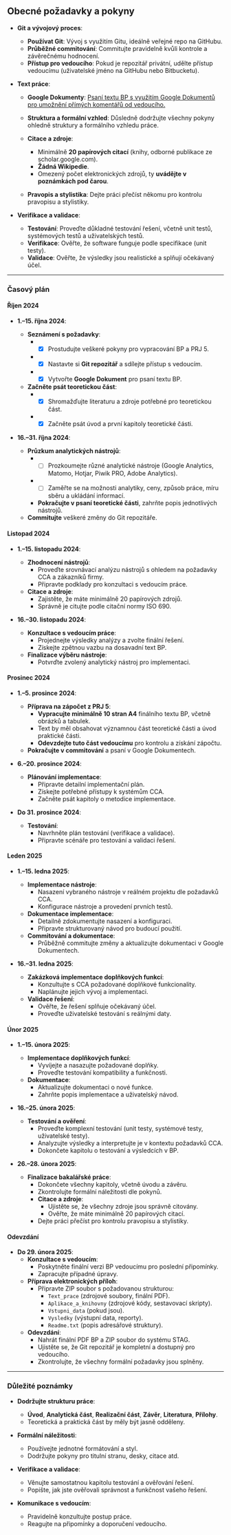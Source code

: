 ## **Obecné požadavky a pokyny**

- **Git a vývojový proces**:

  - **Používat Git**: Vývoj s využitím Gitu, ideálně veřejné repo na GitHubu.
  - **Průběžné commitování**: Commitujte pravidelně kvůli kontrole a závěrečnému hodnocení.
  - **Přístup pro vedoucího**: Pokud je repozitář privátní, udělte přístup vedoucímu (uživatelské jméno na GitHubu nebo Bitbucketu).

- **Text práce**:

  - **Google Dokumenty**: [Psaní textu BP s využitím Google Dokumentů pro umožnění přímých komentářů od vedoucího.](https://docs.google.com/document/d/1nxroH0-UJukc0Qp1qRBhdtteC5Lt8lrRpjlQjKgFx6w/edit?usp=sharing)

  - **Struktura a formální vzhled**: Důsledně dodržujte všechny pokyny ohledně struktury a formálního vzhledu práce.
  - **Citace a zdroje**:
    - Minimálně **20 papírových citací** (knihy, odborné publikace ze scholar.google.com).
    - **Žádná Wikipedie**.
    - Omezený počet elektronických zdrojů, ty **uvádějte v poznámkách pod čarou**.
  - **Pravopis a stylistika**: Dejte práci přečíst někomu pro kontrolu pravopisu a stylistiky.

- **Verifikace a validace**:
  - **Testování**: Proveďte důkladné testování řešení, včetně unit testů, systémových testů a uživatelských testů.
  - **Verifikace**: Ověřte, že software funguje podle specifikace (unit testy).
  - **Validace**: Ověřte, že výsledky jsou realistické a splňují očekávaný účel.

---

### **Časový plán**

#### **Říjen 2024**

- **1.–15. října 2024**:

  - **Seznámení s požadavky**:
    - - [x] Prostudujte veškeré pokyny pro vypracování BP a PRJ 5.
    - - [x] Nastavte si **Git repozitář** a sdílejte přístup s vedoucím.
    - - [x] Vytvořte **Google Dokument** pro psaní textu BP.
  - **Začněte psát teoretickou část**:
    - - [x] Shromažďujte literaturu a zdroje potřebné pro teoretickou část.
    - - [x] Začněte psát úvod a první kapitoly teoretické části.

- **16.–31. října 2024**:
  - **Průzkum analytických nástrojů**:
    - - [ ] Prozkoumejte různé analytické nástroje (Google Analytics, Matomo, Hotjar, Piwik PRO, Adobe Analytics).
    - - [ ] Zaměřte se na možnosti analytiky, ceny, způsob práce, míru sběru a ukládání informací.
    - **Pokračujte v psaní teoretické části**, zahrňte popis jednotlivých nástrojů.
  - **Commitujte** veškeré změny do Git repozitáře.

#### **Listopad 2024**

- **1.–15. listopadu 2024**:

  - **Zhodnocení nástrojů**:
    - Proveďte srovnávací analýzu nástrojů s ohledem na požadavky CCA a zákazníků firmy.
    - Připravte podklady pro konzultaci s vedoucím práce.
  - **Citace a zdroje**:
    - Zajistěte, že máte minimálně 20 papírových zdrojů.
    - Správně je citujte podle citační normy ISO 690.

- **16.–30. listopadu 2024**:
  - **Konzultace s vedoucím práce**:
    - Projednejte výsledky analýzy a zvolte finální řešení.
    - Získejte zpětnou vazbu na dosavadní text BP.
  - **Finalizace výběru nástroje**:
    - Potvrďte zvolený analytický nástroj pro implementaci.

#### **Prosinec 2024**

- **1.–5. prosince 2024**:

  - **Příprava na zápočet z PRJ 5**:
    - **Vypracujte minimálně 10 stran A4** finálního textu BP, včetně obrázků a tabulek.
    - Text by měl obsahovat významnou část teoretické části a úvod praktické části.
    - **Odevzdejte tuto část vedoucímu** pro kontrolu a získání zápočtu.
  - **Pokračujte v commitování** a psaní v Google Dokumentech.

- **6.–20. prosince 2024**:

  - **Plánování implementace**:
    - Připravte detailní implementační plán.
    - Získejte potřebné přístupy k systémům CCA.
    - Začněte psát kapitoly o metodice implementace.

- **Do 31. prosince 2024**:
  - **Testování**:
    - Navrhněte plán testování (verifikace a validace).
    - Připravte scénáře pro testování a validaci řešení.

#### **Leden 2025**

- **1.–15. ledna 2025**:

  - **Implementace nástroje**:
    - Nasazení vybraného nástroje v reálném projektu dle požadavků CCA.
    - Konfigurace nástroje a provedení prvních testů.
  - **Dokumentace implementace**:
    - Detailně zdokumentujte nasazení a konfiguraci.
    - Připravte strukturovaný návod pro budoucí použití.
  - **Commitování a dokumentace**:
    - Průběžně commitujte změny a aktualizujte dokumentaci v Google Dokumentech.

- **16.–31. ledna 2025**:
  - **Zakázková implementace doplňkových funkcí**:
    - Konzultujte s CCA požadované doplňkové funkcionality.
    - Naplánujte jejich vývoj a implementaci.
  - **Validace řešení**:
    - Ověřte, že řešení splňuje očekávaný účel.
    - Proveďte uživatelské testování s reálnými daty.

#### **Únor 2025**

- **1.–15. února 2025**:

  - **Implementace doplňkových funkcí**:
    - Vyvíjejte a nasazujte požadované doplňky.
    - Proveďte testování kompatibility a funkčnosti.
  - **Dokumentace**:
    - Aktualizujte dokumentaci o nové funkce.
    - Zahrňte popis implementace a uživatelský návod.

- **16.–25. února 2025**:

  - **Testování a ověření**:
    - Proveďte komplexní testování (unit testy, systémové testy, uživatelské testy).
    - Analyzujte výsledky a interpretujte je v kontextu požadavků CCA.
    - Dokončete kapitolu o testování a výsledcích v BP.

- **26.–28. února 2025**:
  - **Finalizace bakalářské práce**:
    - Dokončete všechny kapitoly, včetně úvodu a závěru.
    - Zkontrolujte formální náležitosti dle pokynů.
    - **Citace a zdroje**:
      - Ujistěte se, že všechny zdroje jsou správně citovány.
      - Ověřte, že máte minimálně 20 papírových citací.
    - Dejte práci přečíst pro kontrolu pravopisu a stylistiky.

#### **Odevzdání**

- **Do 29. února 2025**:
  - **Konzultace s vedoucím**:
    - Poskytněte finální verzi BP vedoucímu pro poslední připomínky.
    - Zapracujte případné úpravy.
  - **Příprava elektronických příloh**:
    - Připravte ZIP soubor s požadovanou strukturou:
      - `Text_prace` (zdrojové soubory, finální PDF).
      - `Aplikace_a_knihovny` (zdrojové kódy, sestavovací skripty).
      - `Vstupni_data` (pokud jsou).
      - `Vysledky` (výstupní data, reporty).
      - `Readme.txt` (popis adresářové struktury).
  - **Odevzdání**:
    - Nahrát finální PDF BP a ZIP soubor do systému STAG.
    - Ujistěte se, že Git repozitář je kompletní a dostupný pro vedoucího.
    - Zkontrolujte, že všechny formální požadavky jsou splněny.

---

### **Důležité poznámky**

- **Dodržujte strukturu práce**:

  - **Úvod**, **Analytická část**, **Realizační část**, **Závěr**, **Literatura**, **Přílohy**.
  - Teoretická a praktická část by měly být jasně odděleny.

- **Formální náležitosti**:

  - Používejte jednotné formátování a styl.
  - Dodržujte pokyny pro titulní stranu, desky, citace atd.

- **Verifikace a validace**:

  - Věnujte samostatnou kapitolu testování a ověřování řešení.
  - Popište, jak jste ověřovali správnost a funkčnost vašeho řešení.

- **Komunikace s vedoucím**:
  - Pravidelně konzultujte postup práce.
  - Reagujte na připomínky a doporučení vedoucího.
